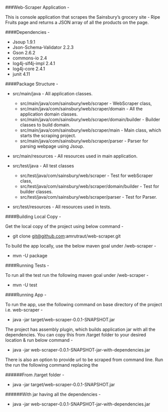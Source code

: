 ###Web-Scraper Application -

This is console application that scrapes the Sainsbury’s grocery site - Ripe Fruits page and returns a JSON array of all the
products on the page.

####Dependencies - 
- Jsoup 1.9.1
- Json-Schema-Validator 2.2.3
- Gson 2.6.2
- commons-io 2.4
- log4j-slf4j-impl 2.4.1
- log4j-core 2.4.1
- junit 4.11


####Package Structure -
- src/main/java - All application classes.
  - src/main/java/com/sainsbury/web/scraper - WebScraper class, 
  - src/main/java/com/sainsbury/web/scraper/domain - All the application domain classes.
  - src/main/java/com/sainsbury/web/scraper/domain/builder - Builder classes to build domain.
  - src/main/java/com/sainsbury/web/scraper/main - Main class, which starts the scraping project.
  - src/main/java/com/sainsbury/web/scraper/parser - Parser for parsing webpage using Jsoup. 

- src/main/resources - All resources used in main application.

- src/test/java - All test classes
  - src/test/java/com/sainsbury/web/scraper - Test for webScraper class, 
  - src/test/java/com/sainsbury/web/scraper/domain/builder - Test for builder classes.
  - src/test/java/com/sainsbury/web/scraper/parser - Test for Parser. 

- src/test/resources - All resources used in tests.

####Building Local Copy -

Get the local copy of the project using below command -
- git clone git@github.com:amrutraut/web-scraper.git

To build the app locally, use the below maven goal under /web-scraper -
- mvn -U package

####Running Tests -

To run all the test run the following maven goal under /web-scraper - 
- mvn -U test

####Running App -

To run the app, use the following command on base directory of the project i.e. web-scraper -
- java -jar target/web-scraper-0.0.1-SNAPSHOT.jar

The project has assembly plugin, which builds application jar with all the dependencies. You can copy this from /target folder to your desired location & run below command -
- java -jar web-scraper-0.0.1-SNAPSHOT-jar-with-dependencies.jar 

There is also an option to provide url to be scraped from command line. Run the run the following command replacing the <url>

######From /target folder -
- java -jar target/web-scraper-0.0.1-SNAPSHOT.jar <url>

######With jar having all the dependencies -
- java -jar web-scraper-0.0.1-SNAPSHOT-jar-with-dependencies.jar <url>


